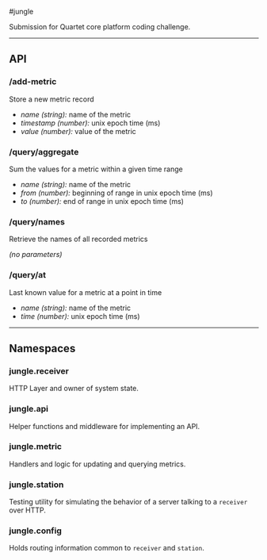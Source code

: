 #jungle

Submission for Quartet core platform coding challenge.

-----

## API

### /add-metric

Store a new metric record

- *name (string):* name of the metric
- *timestamp (number):* unix epoch time (ms)
- *value (number):* value of the metric

### /query/aggregate

Sum the values for a metric within a given time range

- *name (string):* name of the metric
- *from (number):* beginning of range in unix epoch time (ms)
- *to (number):* end of range in unix epoch time (ms)

### /query/names

Retrieve the names of all recorded metrics

*(no parameters)*

### /query/at

Last known value for a metric at a point in time

- *name (string):* name of the metric
- *time (number):* unix epoch time (ms)

-----

## Namespaces

### jungle.receiver

HTTP Layer and owner of system state.

### jungle.api

Helper functions and middleware for implementing an API.

### jungle.metric

Handlers and logic for updating and querying metrics.

### jungle.station

Testing utility for simulating the behavior of a server talking to a `receiver` over HTTP.

### jungle.config

Holds routing information common to `receiver` and `station`.

